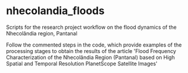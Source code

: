 # nhecolandia_floods
Scripts for the research project workflow on the flood dynamics of the Nhecolândia region, Pantanal

Follow the commented steps in the code, which provide examples of the processing stages to obtain the results of the article 'Flood Frequency Characterization of the Nhecolândia Region (Pantanal) based on High Spatial and Temporal Resolution PlanetScope Satellite Images'
